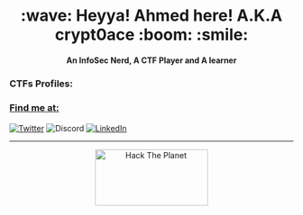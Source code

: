 <h1 align=center>:wave: Heyya! Ahmed here! A.K.A crypt0ace :boom: :smile:</h1>
<h4 align=center>An InfoSec Nerd, A CTF Player and A learner</h4>

<h3 align-left>CTFs Profiles:</h3>
<a href="https://app.hackthebox.eu/profile/483615"><script src="https://www.hackthebox.eu/badge/483615"></script></a> <a href="https://tryhackme.com/p/crypt0ace"> 

<h3 align=left>Find me at:</h3>
<p align=left>
<a href="https://twitter.com/crypt0acee"><img align=center src ="https://img.shields.io/badge/Twitter-crypt0acee-blue" alt="Twitter"></a> <img align=center src ="https://img.shields.io/badge/Discord-crypt0ace%233328-important" alt="Discord"> <a href="https://www.linkedin.com/in/ahmed-sher-93234a206/"><img align=center src ="https://img.shields.io/badge/LinkedIn-Ahmed%20Sher-rede" alt="LinkedIn"></a>
</p>
<hr>
<p align=center>
<img align=center src="/images/hacktheplanet.gif" alt="Hack The Planet" width="200" height="100">
</p>
